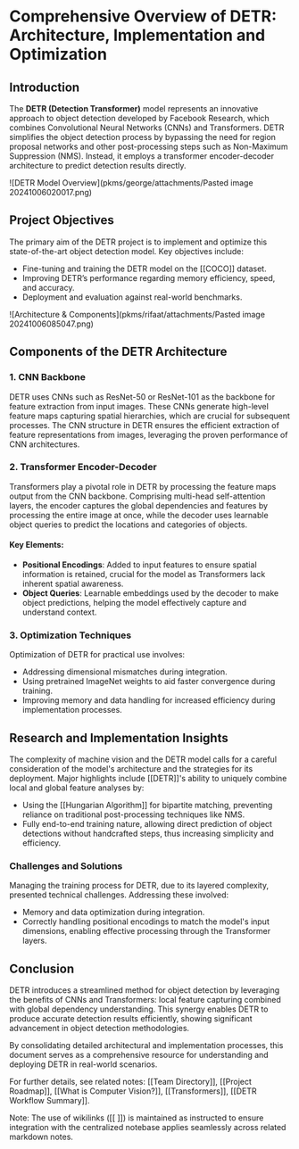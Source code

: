 # Comprehensive Overview of DETR: Architecture, Implementation and Optimization

## Introduction
The **DETR (Detection Transformer)** model represents an innovative approach to object detection developed by Facebook Research, which combines Convolutional Neural Networks (CNNs) and Transformers. DETR simplifies the object detection process by bypassing the need for region proposal networks and other post-processing steps such as Non-Maximum Suppression (NMS). Instead, it employs a transformer encoder-decoder architecture to predict detection results directly.

![DETR Model Overview](pkms/george/attachments/Pasted image 20241006020017.png)

## Project Objectives
The primary aim of the DETR project is to implement and optimize this state-of-the-art object detection model. Key objectives include:
- Fine-tuning and training the DETR model on the [[COCO]] dataset.
- Improving DETR’s performance regarding memory efficiency, speed, and accuracy.
- Deployment and evaluation against real-world benchmarks.

![Architecture & Components](pkms/rifaat/attachments/Pasted image 20241006085047.png)

## Components of the DETR Architecture

### 1. CNN Backbone
DETR uses CNNs such as ResNet-50 or ResNet-101 as the backbone for feature extraction from input images. These CNNs generate high-level feature maps capturing spatial hierarchies, which are crucial for subsequent processes. The CNN structure in DETR ensures the efficient extraction of feature representations from images, leveraging the proven performance of CNN architectures.

### 2. Transformer Encoder-Decoder
Transformers play a pivotal role in DETR by processing the feature maps output from the CNN backbone. Comprising multi-head self-attention layers, the encoder captures the global dependencies and features by processing the entire image at once, while the decoder uses learnable object queries to predict the locations and categories of objects. 

#### Key Elements:
- **Positional Encodings**: Added to input features to ensure spatial information is retained, crucial for the model as Transformers lack inherent spatial awareness.
- **Object Queries**: Learnable embeddings used by the decoder to make object predictions, helping the model effectively capture and understand context.

### 3. Optimization Techniques
Optimization of DETR for practical use involves:
- Addressing dimensional mismatches during integration.
- Using pretrained ImageNet weights to aid faster convergence during training.
- Improving memory and data handling for increased efficiency during implementation processes.

## Research and Implementation Insights
The complexity of machine vision and the DETR model calls for a careful consideration of the model's architecture and the strategies for its deployment. Major highlights include [[DETR]]'s ability to uniquely combine local and global feature analyses by:
- Using the [[Hungarian Algorithm]] for bipartite matching, preventing reliance on traditional post-processing techniques like NMS.
- Fully end-to-end training nature, allowing direct prediction of object detections without handcrafted steps, thus increasing simplicity and efficiency.

### Challenges and Solutions
Managing the training process for DETR, due to its layered complexity, presented technical challenges. Addressing these involved:
- Memory and data optimization during integration.
- Correctly handling positional encodings to match the model's input dimensions, enabling effective processing through the Transformer layers.

## Conclusion
DETR introduces a streamlined method for object detection by leveraging the benefits of CNNs and Transformers: local feature capturing combined with global dependency understanding. This synergy enables DETR to produce accurate detection results efficiently, showing significant advancement in object detection methodologies.

By consolidating detailed architectural and implementation processes, this document serves as a comprehensive resource for understanding and deploying DETR in real-world scenarios.

For further details, see related notes: [[Team Directory]], [[Project Roadmap]], [[What is Computer Vision?]], [[Transformers]], [[DETR Workflow Summary]]. 

Note: The use of wikilinks ([[ ]]) is maintained as instructed to ensure integration with the centralized notebase applies seamlessly across related markdown notes.